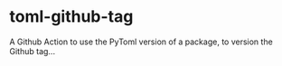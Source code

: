 # toml-github-tag

A Github Action to use the PyToml version of a package, to version the Github tag...
